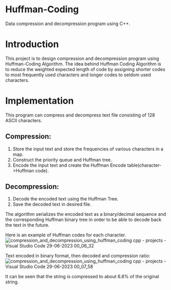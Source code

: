 # Huffman-Coding
Data compression and decompression program using C++.

# Introduction
This project is to design compression and decompression program using Huffman-Coding Algorithm. The idea behind Huffman Coding Algorithm is to reduce the weighted expected length of code by assigning shorter codes to most frequently used characters and longer codes to seldom used characters.

# Implementation
This program can compress and decompress text file consisting of 128 ASCII characters.

## Compression:
1. Store the input text and store the frequencies of various characters in a map.
2. Construct the priority queue and Huffman tree.
3. Encode the input text and create the Huffman Encode table(character->Huffman code).

## Decompression:
1. Decode the encoded text using the Huffman Tree.
2. Save the decoded text in desired file.

The algorithm serializes the encoded text as a binary/decimal sequence and the corresponding Huffman binary tree in order to be able to decode back the text in the future.

Here is an example of Huffman codes for each character.
![compression_and_decompression_using_huffman_coding cpp - projects - Visual Studio Code 29-06-2023 00_06_32](https://github.com/ayanb2000kgpian/Huffman-Coding/assets/138036625/4cf52ba6-87e2-41fe-8d8f-db2f07857d2f)

Text encoded in binary format, then decoded and compression ratio:
![compression_and_decompression_using_huffman_coding cpp - projects - Visual Studio Code 29-06-2023 00_07_58](https://github.com/ayanb2000kgpian/Huffman-Coding/assets/138036625/617dfa13-548d-4f36-b4d4-61c82069a50a)

It can be seen that the string is compressed to about 6.8% of the original string.

